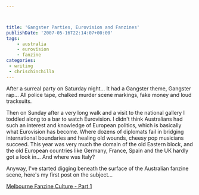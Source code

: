 ```yaml
---



title: 'Gangster Parties, Eurovision and Fanzines'
publishDate: '2007-05-16T22:14:07+00:00'
tags:
    - australia
    - eurovision
    - fanzine
categories:
 - writing
 - chrischinchilla
---
```


After a surreal party on Saturday night... It had a Gangster theme, Gangster rap... All police tape, chalked murder scene markings, fake money and loud tracksuits.

Then on Sunday after a very long walk and a visit to the national gallery I toddled along to a bar to watch Eurovision. I didn't think Australians had such an interest and knowledge of European politics, which is basically what Eurovision has become. Where dozens of diplomats fail in bridging international boundaries and healing old wounds, cheesy pop musicians succeed. This year was very much the domain of the old Eastern block, and the old European countries like Germany, France, Spain and the UK hardly got a look in... And where was Italy?

Anyway, I've started digging beneath the surface of the Australian fanzine scene, here's my first post on the subject...

<a href="https://www.indieoma.com/public_journal.php?d=7f1de29e6da19d22b51c68001e7e0e54" target="_blank">Melbourne Fanzine Culture - Part 1</a>
